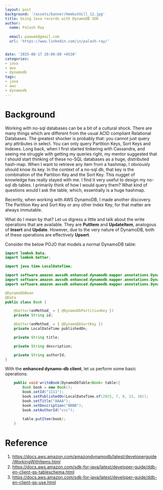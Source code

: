 ```yaml
---
layout: post
background: '/assets/banner/HemkutHill_12.jpg'
title: Using Java records with DynamoDB SDK
author:
  name: Palash Ray
  
  email: paawak@gmail.com
  url: 'https://www.linkedin.com/in/palash-ray/'


date: '2025-08-17 20:00:00 +0530'
categories:
- java
- aws
- dynamodb
tags:
- java
- aws
- dynamodb
---
```

# Background
Working with no-sql databases can be a bit of a cultural shock. There are many things which are different from the usual ACID compliant Relational Databases. The greatest shocker is probably that: you cannot just query any attributes in select. You can only query Partition Keys, Sort Keys and Indexes. Long back, when I first started tinkering with Cassandra, and seeing me struggle with getting my queries right, my mentor suggested that I should start thinking of these no-SQL databases as a huge, distributed hash-map. When I want to retrieve any item from a hashmap, I obviously should know its key. In the context of a no-sql db, that key is the combination of the Partition Key and the Sort Key. This nugget of knowledge has really stayed with me. I find it very useful to design my no-sql db tables. I primarily think of how I would query them? What kind of questions would I ask the table, which, essentially is a huge hashmap.

Recently, when working with AWS DynamoDB, I made another discovery. The Partition Key and Sort Key or any other Index Key, for that matter are always immutable.

What do I mean by that? Let us digress a little and talk about the write operations that are available. They are __PutItem__ and __UpdateItem__, analogous of __Insert__ and __Update__. However, due to the very nature of DynamoDB, both of these operations are effectively __Upsert__.

Consider the below POJO that models a normal DynamoDB table:

```java
import lombok.Data;
import lombok.Getter;

import java.time.LocalDateTime;

import software.amazon.awssdk.enhanced.dynamodb.mapper.annotations.DynamoDbBean;
import software.amazon.awssdk.enhanced.dynamodb.mapper.annotations.DynamoDbPartitionKey;
import software.amazon.awssdk.enhanced.dynamodb.mapper.annotations.DynamoDbSortKey;

@DynamoDbBean
@Data
public class Book {

	@Getter(onMethod_ = { @DynamoDbPartitionKey })
	private String id;

	@Getter(onMethod_ = { @DynamoDbSortKey })
	private LocalDateTime publishedOn;

	private String title;

	private String description;

	private String authorId;
}
```

With the __enhanced dynamo-db client__, let us perform some basic operations:

```java
    public void writeBook(DynamoDbTable<Book> table){
		Book book = new Book();
		book.setId("1111");
		book.setPublishedOn(LocalDateTime.of(2025, 7, 8, 13, 10));
		book.setTitle("AAAA");
		book.setDescription("BBBB");
		book.setAuthorId("ccc");
		
        table.putItem(book);
    }
```


# Reference
1. <https://docs.aws.amazon.com/amazondynamodb/latest/developerguide/WorkingWithItems.html>
1. <https://docs.aws.amazon.com/sdk-for-java/latest/developer-guide/ddb-en-client-gs-tableschema.html>
1. <https://docs.aws.amazon.com/sdk-for-java/latest/developer-guide/ddb-en-client-gs-use.html>